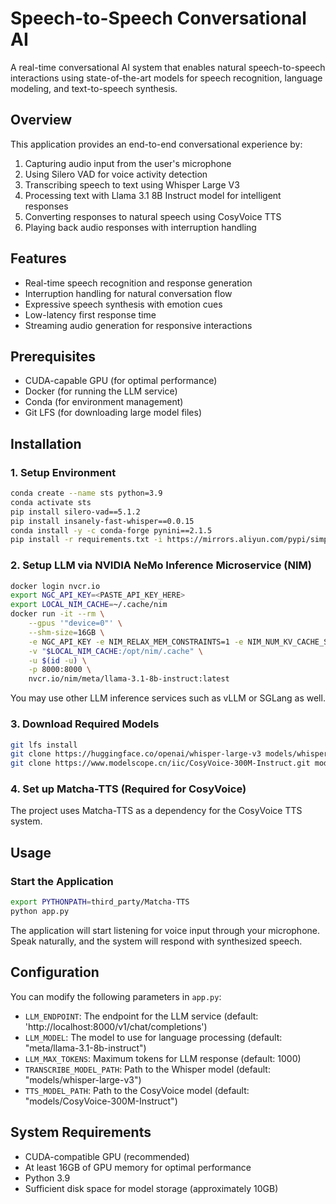 # Speech-to-Speech Conversational AI

A real-time conversational AI system that enables natural speech-to-speech interactions using state-of-the-art models for speech recognition, language modeling, and text-to-speech synthesis.

## Overview

This application provides an end-to-end conversational experience by:

1. Capturing audio input from the user's microphone
2. Using Silero VAD for voice activity detection
3. Transcribing speech to text using Whisper Large V3
4. Processing text with Llama 3.1 8B Instruct model for intelligent responses
5. Converting responses to natural speech using CosyVoice TTS
6. Playing back audio responses with interruption handling

## Features

- Real-time speech recognition and response generation
- Interruption handling for natural conversation flow
- Expressive speech synthesis with emotion cues
- Low-latency first response time
- Streaming audio generation for responsive interactions

## Prerequisites

- CUDA-capable GPU (for optimal performance)
- Docker (for running the LLM service)
- Conda (for environment management)
- Git LFS (for downloading large model files)

## Installation

### 1. Setup Environment

```bash
conda create --name sts python=3.9
conda activate sts
pip install silero-vad==5.1.2
pip install insanely-fast-whisper==0.0.15
conda install -y -c conda-forge pynini==2.1.5
pip install -r requirements.txt -i https://mirrors.aliyun.com/pypi/simple/ --trusted-host=mirrors.aliyun.com
```

### 2. Setup LLM via NVIDIA NeMo Inference Microservice (NIM)

```bash
docker login nvcr.io
export NGC_API_KEY=<PASTE_API_KEY_HERE>
export LOCAL_NIM_CACHE=~/.cache/nim
docker run -it --rm \
    --gpus '"device=0"' \
    --shm-size=16GB \
    -e NGC_API_KEY -e NIM_RELAX_MEM_CONSTRAINTS=1 -e NIM_NUM_KV_CACHE_SEQ_LENS=1 \
    -v "$LOCAL_NIM_CACHE:/opt/nim/.cache" \
    -u $(id -u) \
    -p 8000:8000 \
    nvcr.io/nim/meta/llama-3.1-8b-instruct:latest
```

You may use other LLM inference services such as vLLM or SGLang as well.

### 3. Download Required Models

```bash
git lfs install
git clone https://huggingface.co/openai/whisper-large-v3 models/whisper-large-v3
git clone https://www.modelscope.cn/iic/CosyVoice-300M-Instruct.git models/CosyVoice-300M-Instruct
```

### 4. Set up Matcha-TTS (Required for CosyVoice)

The project uses Matcha-TTS as a dependency for the CosyVoice TTS system.

## Usage

### Start the Application

```bash
export PYTHONPATH=third_party/Matcha-TTS
python app.py
```

The application will start listening for voice input through your microphone. Speak naturally, and the system will respond with synthesized speech.

## Configuration

You can modify the following parameters in `app.py`:

- `LLM_ENDPOINT`: The endpoint for the LLM service (default: 'http://localhost:8000/v1/chat/completions')
- `LLM_MODEL`: The model to use for language processing (default: "meta/llama-3.1-8b-instruct")
- `LLM_MAX_TOKENS`: Maximum tokens for LLM response (default: 1000)
- `TRANSCRIBE_MODEL_PATH`: Path to the Whisper model (default: "models/whisper-large-v3")
- `TTS_MODEL_PATH`: Path to the CosyVoice model (default: "models/CosyVoice-300M-Instruct")

## System Requirements

- CUDA-compatible GPU (recommended)
- At least 16GB of GPU memory for optimal performance
- Python 3.9
- Sufficient disk space for model storage (approximately 10GB)